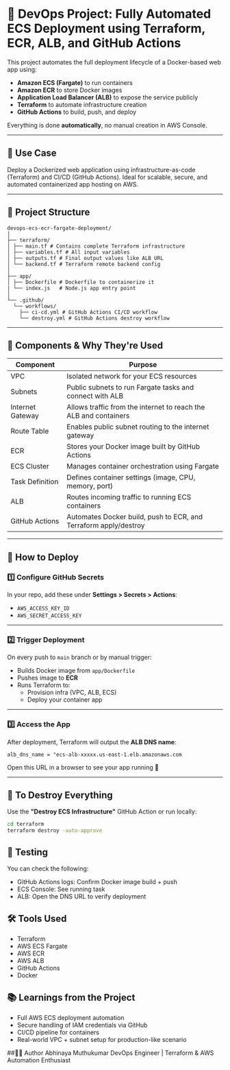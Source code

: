 # 🚀 DevOps Project: Fully Automated ECS Deployment using Terraform, ECR, ALB, and GitHub Actions

This project automates the full deployment lifecycle of a Docker-based web app using:
- **Amazon ECS (Fargate)** to run containers
- **Amazon ECR** to store Docker images
- **Application Load Balancer (ALB)** to expose the service publicly
- **Terraform** to automate infrastructure creation
- **GitHub Actions** to build, push, and deploy

Everything is done **automatically**, no manual creation in AWS Console.

---

## 📌 Use Case

Deploy a Dockerized web application using infrastructure-as-code (Terraform) and CI/CD (GitHub Actions). Ideal for scalable, secure, and automated containerized app hosting on AWS.

---

## 📂 Project Structure
```
devops-ecs-ecr-fargate-deployment/
│
├── terraform/
│ ├── main.tf # Contains complete Terraform infrastructure
│ ├── variables.tf # All input variables
│ ├── outputs.tf # Final output values like ALB URL
│ └── backend.tf # Terraform remote backend config
│
├── app/
│ ├── Dockerfile # Dockerfile to containerize it
| └── index.js   # Node.js app entry point
│
└── .github/
  └── workflows/
    ├── ci-cd.yml # GitHub Actions CI/CD workflow
    └── destroy.yml # GitHub Actions destroy workflow
```
---

## 🔧 Components & Why They're Used

| Component        | Purpose                                                                 |
|------------------|-------------------------------------------------------------------------|
| VPC              | Isolated network for your ECS resources                                 |
| Subnets          | Public subnets to run Fargate tasks and connect with ALB                |
| Internet Gateway | Allows traffic from the internet to reach the ALB and containers      |
| Route Table      | Enables public subnet routing to the internet gateway                   |
| ECR              | Stores your Docker image built by GitHub Actions                        |
| ECS Cluster      | Manages container orchestration using Fargate                           |
| Task Definition  | Defines container settings (image, CPU, memory, port)                   |
| ALB              | Routes incoming traffic to running ECS containers                       |
| GitHub Actions   | Automates Docker build, push to ECR, and Terraform apply/destroy        |

---

## 🚀 How to Deploy

### 1️⃣ Configure GitHub Secrets

In your repo, add these under **Settings > Secrets > Actions**:

- `AWS_ACCESS_KEY_ID`
- `AWS_SECRET_ACCESS_KEY`

---

### 2️⃣ Trigger Deployment

On every push to `main` branch or by manual trigger:

- Builds Docker image from `app/Dockerfile`
- Pushes image to **ECR**
- Runs Terraform to:
  - Provision infra (VPC, ALB, ECS)
  - Deploy your container app

---

### 3️⃣ Access the App

 After deployment, Terraform will output the **ALB DNS name**:
 
  `alb_dns_name = "ecs-alb-xxxxx.us-east-1.elb.amazonaws.com`
  
  Open this URL in a browser to see your app running 🎉

---

## 🧹 To Destroy Everything

Use the **"Destroy ECS Infrastructure"** GitHub Action or run locally:

```bash
cd terraform
terraform destroy -auto-approve
```

## 🧪 Testing
You can check the following:

 - GitHub Actions logs: Confirm Docker image build + push
 - ECS Console: See running task
 - ALB: Open the DNS URL to verify deployment

## 🛠 Tools Used
 - Terraform
 - AWS ECS Fargate
 - AWS ECR
 - AWS ALB
 - GitHub Actions
 - Docker

## 📚 Learnings from the Project
 - Full AWS ECS deployment automation
 - Secure handling of IAM credentials via GitHub
 - CI/CD pipeline for containers
 - Real-world VPC + subnet setup for production-like scenario

##🙋‍♀️ Author
Abhinaya Muthukumar
DevOps Engineer | Terraform & AWS Automation Enthusiast
